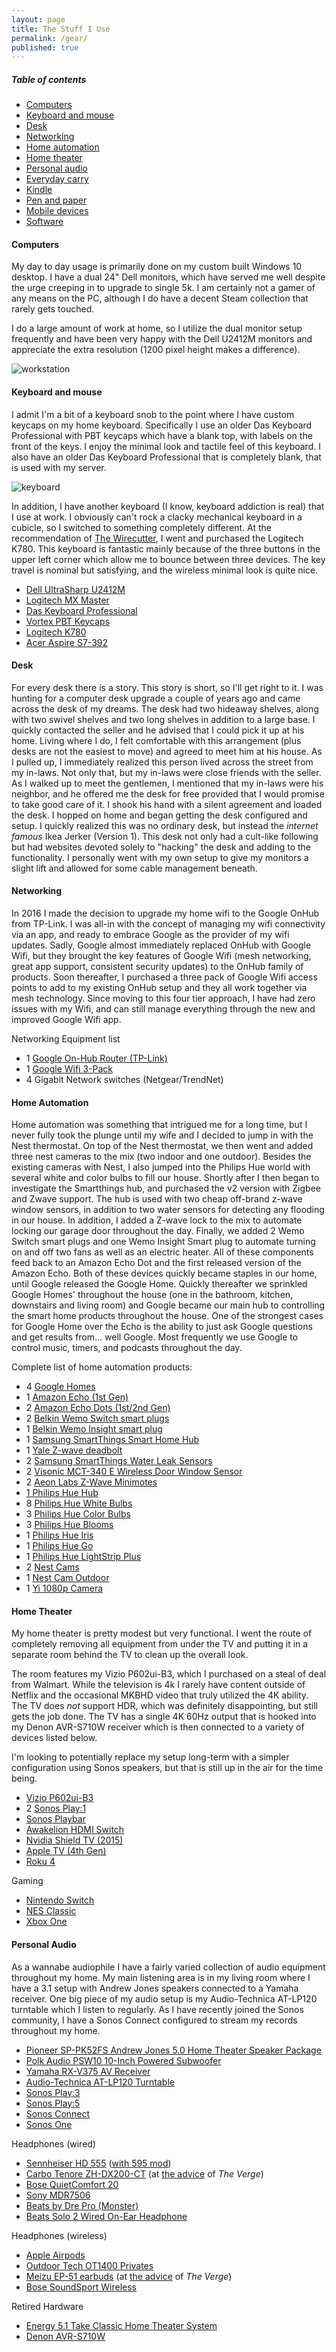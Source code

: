 ```yaml
---
layout: page
title: The Stuff I Use
permalink: /gear/
published: true
---
```

  <div class="toc">
    <h5>Table of contents</h5>
    <ul>
      <li><a href="#computers">Computers</a></li>
      <li><a href="#keyboard-mouse">Keyboard and mouse</a></li>
      <li><a href="#desk">Desk</a></li>
      <li><a href="#networking">Networking</a></li>
      <li><a href="#homeauto">Home automation</a></li>
      <li><a href="#tv">Home theater</a></li>
      <li><a href="#personalaudio">Personal audio</a></li>
      <li><a href="#edc">Everyday carry</a></li>
      <li><a href="#kindle">Kindle</a></li>
      <li><a href="#paper">Pen and paper</a></li>
      <li><a href="#mobile">Mobile devices</a></li>
      <li><a href="#software">Software</a></li>
    </ul>
  </div>

#### Computers  
My day to day usage is primarily done on my custom built Windows 10 desktop.  I have a dual 24" Dell monitors, which have served me well despite the urge creeping in to upgrade to single 5k. I am certainly not a gamer of any means on the PC, although I do have a decent Steam collection that rarely gets touched.

I do a large amount of work at home, so I utilize the dual monitor setup frequently and have been very happy with the Dell U2412M monitors and appreciate the extra resolution (1200 pixel height makes a difference).

![workstation](https://s3.us-east-2.amazonaws.com/chunsanger/Images/2017/10/20171015_workstation+(Custom).jpg)

<h4 id="keyboard-mouse">Keyboard and mouse</h4>  
I admit I'm a bit of a keyboard snob to the point where I have custom keycaps on my home keyboard. Specifically I use an older Das Keyboard Professional with PBT keycaps which have a blank top, with labels on the front of the keys. I enjoy the minimal look and tactile feel of this keyboard. I also have an older Das Keyboard Professional that is completely blank, that is used with my server.

![keyboard](https://s3.us-east-2.amazonaws.com/chunsanger/Images/2017/10/20171016_keyboard+(Custom).jpg)

In addition, I have another keyboard (I know, keyboard addiction is real) that I use at work. I obviously can't rock a clacky mechanical keyboard in a cubicle, so I switched to something completely different. At the recommendation of [The Wirecutter](https://thewirecutter.com/reviews/the-best-bluetooth-keyboard/), I went and purchased the Logitech K780. This keyboard is fantastic mainly because of the three buttons in the upper left corner which allow me to bounce between three devices. The key travel is nominal but satisfying, and the wireless minimal look is quite nice.

- [Dell UltraSharp U2412M](https://www.amazon.com/Dell-UltraSharp-24-Inch-LED-Lit-Monitor/dp/B005JN9310/ref=sr_1_1?s=electronics&ie=UTF8&qid=1508988397&sr=1-1&keywords=Dell+u2412M)
- [Logitech MX Master](https://www.amazon.com/Logitech-Master-Wireless-Mouse-High-precision/dp/B00TZR3WRM/ref=sr_1_4?s=electronics&ie=UTF8&qid=1508988435&sr=1-4&keywords=logitech+Master)
- [Das Keyboard Professional](https://www.daskeyboard.com/model-s-professional/)
- [Vortex PBT Keycaps](https://www.massdrop.com/buy/vortex-pbt-keycaps)
- [Logitech K780](https://www.amazon.com/Logitech-Multi-Device-Wireless-Keyboard-Computer/dp/B01LZTBKBG)
- [Acer Aspire S7-392](https://www.amazon.com/Acer-S7-392-9890-13-3-Inch-Touchscreen-Ultrabook/dp/B00D4AX780)

#### Desk  

For every desk there is a story. This story is short, so I'll get right to it. I was hunting for a computer desk upgrade a couple of years ago and came across the desk of my dreams. The desk had two hideaway shelves, along with two swivel shelves and two long shelves in addition to a large base. I quickly contacted the seller and he advised that I could pick it up at his home. Living where I do, I felt comfortable with this arrangement (plus desks are not the easiest to move) and agreed to meet him at his house. As I pulled up, I immediately realized this person lived across the street from my in-laws. Not only that, but my in-laws were close friends with the seller. As I walked up to meet the gentlemen, I mentioned that my in-laws were his neighbor, and he offered me the desk for free provided that I would promise to take good care of it. I shook his hand with a silent agreement and loaded the desk. I hopped on home and began getting the desk configured and setup. I quickly realized this was no ordinary desk, but instead the _internet famous_ Ikea Jerker (Version 1). This desk not only had a cult-like following but had websites devoted solely to "hacking" the desk and adding to the functionality. I personally went with my own setup to give my monitors a slight lift and allowed for some cable management beneath.

#### Networking  
In 2016 I made the decision to upgrade my home wifi to the Google OnHub from TP-Link. I was all-in with the concept of managing my wifi connectivity via an app, and ready to embrace Google as the provider of my wifi updates. Sadly, Google almost immediately replaced OnHub with Google Wifi, but they brought the key features of Google Wifi (mesh networking, great app support, consistent security updates) to the OnHub family of products. Soon thereafter, I purchased a three pack of Google Wifi access points to add to my existing OnHub setup and they all work together via mesh technology. Since moving to this four tier approach, I have had zero issues with my Wifi, and can still manage everything through the new and improved Google Wifi app.

Networking Equipment list
- 1 [Google On-Hub Router (TP-Link)](https://www.amazon.com/Google-WiFi-Router-OnHub-AC1900/dp/B013ALA9LA)
- 1 [Google Wifi 3-Pack](https://store.google.com/config/google_wifi)
- 4 Gigabit Network switches (Netgear/TrendNet)

<h4 id="homeauto">Home Automation</h4>
Home automation was something that intrigued me for a long time, but I never fully took the plunge until my wife and I decided to jump in with the Nest thermostat. On top of the Nest thermostat, we then went and added three nest cameras to the mix (two indoor and one outdoor). Besides the existing cameras with Nest, I also jumped into the Philips Hue world with several white and color bulbs to fill our house. Shortly after I then began to investigate the Smartthings hub, and purchased the v2 version with Zigbee and Zwave support. The hub is used with two cheap off-brand z-wave window sensors, in addition to two water sensors for detecting any flooding in our house. In addition, I added a Z-wave lock to the mix to automate locking our garage door throughout the day. Finally, we added 2 Wemo Switch smart plugs and one Wemo Insight Smart plug to automate turning on and off two fans as well as an electric heater.   All of these components feed back to an Amazon Echo Dot and the first released version of the Amazon Echo. Both of these devices quickly became staples in our home, until Google released the Google Home. Quickly thereafter we sprinkled Google Homes' throughout the house (one in the bathroom, kitchen, downstairs and living room) and Google became our main hub to controlling the smart home products throughout the house. One of the strongest cases for Google Home over the Echo is the ability to just ask Google questions and get results from... well Google. Most frequently we use Google to control music, timers, and podcasts throughout the day.

Complete list of home automation products:
- 4 [Google Homes](https://store.google.com/product/google_home)
- 1 [Amazon Echo (1st Gen)](https://www.amazon.com/dp/B06XCM9LJ4/ref=fs_ods_fs_ha_drhttps://www.amazon.com/dp/B06XCM9LJ4/ref=fs_ods_fs_ha_dr)
- 2 [Amazon Echo Dots (1st/2nd Gen)](https://www.amazon.com/Amazon-Echo-Dot-Portable-Bluetooth-Speaker-with-Alexa-Black/dp/B01DFKC2SO/ref=sr_1_1?s=lamps-light&ie=UTF8&qid=1508986998&sr=8-1&keywords=amazon+echo+dot)
- 2 [Belkin Wemo Switch smart plugs](https://www.amazon.com/WeMo-Switch-Smart-Wi-Fi-Amazon/dp/B00BB2MMNE/ref=sr_1_fkmr0_3?s=hi&ie=UTF8&qid=1508986979&sr=1-3-fkmr0&keywords=belkin+wemo+siwthc)
- 1 [Belkin Wemo Insight smart plug](https://www.amazon.com/Insight-Enabled-Control-Appliances-Assistant/dp/B01DBXNYCS/ref=sr_1_2?s=hi&ie=UTF8&qid=1508986944&sr=1-2&keywords=Belkin+wemo+insight)
- 1 [Samsung SmartThings Smart Home Hub](https://www.amazon.com/Samsung-SmartThings-Smart-Home-Hub/dp/B010NZV0GE/ref=pd_lpo_vtph_60_bs_t_1?_encoding=UTF8&psc=1&refRID=SJC24BHX2F1EFBCM0X67)
- 1 [Yale Z-wave deadbolt](https://www.amazon.com/Yale-Electronic-Deadbolt-Motorized-Technology/dp/B005NLKUR4/ref=sr_1_4?s=hardware&ie=UTF8&qid=1508986816&sr=1-4&keywords=yale+deadbolt)
- 2 [Samsung SmartThings Water Leak Sensors](https://www.amazon.com/Samsung-SmartThings-Water-Leak-Sensor/dp/B00MOIYIN6)
- 2 [Visonic MCT-340 E Wireless Door Window Sensor](https://www.amazon.com/dp/B06XDJ3KYC)
- 2 [Aeon Labs Z-Wave Minimotes](https://www.amazon.com/Aeon-Labs-DSA03202-v1-Minimote/dp/B00KU7ERAW/ref=sr_1_cc_1?s=aps&ie=UTF8&qid=1508988111&sr=1-1-catcorr&keywords=aeon+remote)
- [1 Philips Hue Hub](https://www.amazon.com/Philips-Equivalent-Starter-Compatible-Assistant/dp/B014H2OZAC/ref=sr_1_4?s=hi&ie=UTF8&qid=1508987955&sr=1-4&keywords=philips+hue+hub)
- 8 [Philips Hue White Bulbs](https://www.amazon.com/gp/product/B014H2OZAC/ref=abs_brd_tag_dp?smid=ATVPDKIKX0DER)
- 3 [Philips Hue Color Bulbs](https://www.amazon.com/Philips-Generation-Equivalent-Compatible-Assistant/dp/B01M9AU8MB/ref=pd_sim_60_5?_encoding=UTF8&psc=1&refRID=XKKY5KS3MMP4EJQH4W6Z)
- 3 [Philips Hue Blooms](https://www.amazon.com/Philips-Dimmable-Compatible-HomeKit-Assistant/dp/B00I811PG6/ref=sr_1_1?s=hi&ie=UTF8&qid=1508987219&sr=1-1&keywords=Philips+hue+bloom)
- 1 [Philips Hue Iris](https://www.amazon.com/Philips-259960-Personal-Wireless-Lighting/dp/B00KOB81S8/ref=sr_1_2?s=hi&ie=UTF8&qid=1508987283&sr=1-2&keywords=hue+iris)
- 1 [Philips Hue Go](https://www.amazon.com/Philips-Portable-Dimmable-Compatible-Assistant/dp/B00UVHAC1O/ref=pd_sim_60_1?_encoding=UTF8&psc=1&refRID=RHXSQXY49F52ZT09QTED)  
- 1 [Philips Hue LightStrip Plus](https://www.amazon.com/gp/product/B014H2OXYU/ref=oh_aui_detailpage_o01_s00?ie=UTF8&psc=1)  
- 2 [Nest Cams](https://www.amazon.com/Nest-Indoor-security-camera-Amazon/dp/B00WBJGUA2/ref=sr_1_4?s=hi&ie=UTF8&qid=1508987378&sr=8-4&keywords=nest+cam)
- 1 [Nest Cam Outdoor](https://www.amazon.com/Nest-Outdoor-Security-Camera-Amazon/dp/B01I3I9L8M/ref=pd_bxgy_421_img_2?_encoding=UTF8&psc=1&refRID=HHVGTAHA627R5WCG6MKT)
- 1 [Yi 1080p Camera](https://www.amazon.com/YI-Camera-Wireless-Security-Surveillance/dp/B01CW4AR9K/ref=sr_1_4?s=lamps-light&ie=UTF8&qid=1508987427&sr=8-4&keywords=yi+camera)

<h4 id="tv">Home Theater</h4>  
My home theater is pretty modest but very functional. I went the route of completely removing all equipment from under the TV and putting it in a separate room behind the TV to clean up the overall look.

The room features my Vizio P602ui-B3, which I purchased on a steal of deal from Walmart. While the television is 4k I rarely have content outside of Netflix and the occasional MKBHD video that truly utilized the 4K ability. The TV does _not_ support HDR, which was definitely disappointing, but still gets the job done. The TV has a single 4K 60Hz output that is hooked into my Denon AVR-S710W receiver which is then connected to a variety of devices listed below.

I'm looking to potentially replace my setup long-term with a simpler configuration using Sonos speakers, but that is still up in the air for the time being.

- [Vizio P602ui-B3](https://www.amazon.com/VIZIO-P602ui-B3-60-Inch-Ultra-Smart/dp/B00M2FBEG0)
- 2 [Sonos Play:1](https://www.amazon.com/Sonos-Play-Compact-Wireless-Streaming/dp/B00EWCUK1Q)
- [Sonos Playbar](https://www.amazon.com/Sonos-Soundbar-Wireless-Streaming-Speaker/dp/B00AEMGGU2) 
- [Awakelion HDMI Switch](https://www.amazon.com/Switch-Awakelion-Premium-Quality-Switcher/dp/B06WV5YJ6H/ref=sr_1_9?ie=UTF8&qid=1515528266&sr=8-9&keywords=4k+60hz+switch) 
- [Nvidia Shield TV (2015)](https://www.amazon.com/NVIDIA-SHIELD/dp/B00U33Q940/ref=sr_1_5?s=electronics&ie=UTF8&qid=1509071847&sr=1-5&keywords=nvidia+shield+tv)
- [Apple TV (4th Gen)](https://www.apple.com/shop/buy-tv/apple-tv/apple-tv-32gb)
- [Roku 4](https://www.amazon.com/Roku-Streaming-Headphone-Quad-Core-Processor/dp/B015YF5YIS)

Gaming  
- [Nintendo Switch](https://www.amazon.com/Nintendo-Switch-Gray-Joy/dp/B01LTHP2ZK/ref=sr_1_3?s=electronics&ie=UTF8&qid=1509071820&sr=1-3&keywords=nintendo+switch)
- [NES Classic](https://www.nintendo.com/nes-classic/)
- [Xbox One](https://www.amazon.com/Microsoft-Xbox-One-Special-Certified-Refurbished/dp/B01N8YOOQM/ref=sr_1_7?s=electronics&ie=UTF8&qid=1509071652&sr=1-7&keywords=xbox%2Bone&th=1)

<h4 id="personalaudio">Personal Audio</h4>
As a wannabe audiophile I have a fairly varied collection of audio equipment throughout my home. My main listening area is in my living room where I have a 3.1 setup with Andrew Jones speakers connected to a Yamaha receiver. One big piece of my audio setup is my Audio-Technica AT-LP120 turntable which I listen to regularly. As I have recently joined the Sonos community, I have a Sonos Connect configured to stream my records throughout my home.

- [Pioneer SP-PK52FS Andrew Jones 5.0 Home Theater Speaker Package](https://www.amazon.com/Pioneer-SP-PK52FS-Theater-Speaker-Package/dp/B00IRH0QMA?th=1)
- [Polk Audio PSW10 10-Inch Powered Subwoofer](https://www.amazon.com/Polk-10-Inch-Powered-Subwoofer-Single/dp/B0002KVQBA/ref=sr_1_3?s=electronics&ie=UTF8&qid=1509070205&sr=1-3&keywords=polk+audio+subwoofer)
- [Yamaha RX-V375 AV Receiver](https://www.amazon.com/Yamaha-RX-V375-Channel-Theater-Receiver/dp/B00B981F38/ref=sr_1_1?s=electronics&ie=UTF8&qid=1509070692&sr=1-1&keywords=yamaha+rx-v375)
- [Audio-Technica AT-LP120 Turntable](https://www.amazon.com/Audio-Technica-AT-LP120-USB-Direct-Drive-Professional-Turntable/dp/B002S1CJ2Q)
- [Sonos Play:3](https://www.amazon.com/Sonos-PLAY-Mid-Sized-Wireless-Streaming/dp/B005441AJC?th=1)  
- [Sonos Play:5](https://www.amazon.com/Sonos-PLAY-Ultimate-Wireless-Streaming/dp/B014LFINIA)  
- [Sonos Connect](https://www.amazon.com/Sonos-Wireless-Receiver-Component-Streaming/dp/B001CROHX6/ref=sr_1_1?s=amazon-devices&ie=UTF8&qid=1510114552&sr=8-1&keywords=sonos+connect)
- [Sonos One](https://www.amazon.com/All-new-Sonos-One-Controlled-Speaker/dp/B074XN1LH3/ref=sr_1_3?s=electronics&ie=UTF8&qid=1510114680&sr=1-3&keywords=sonos%2Bone&th=1)


Headphones (wired)
- [Sennheiser HD 555](https://www.amazon.com/gp/product/B0001FTVDQ/ref=as_li_qf_sp_asin_il_tl?tag=onwinningcom-20&ie=UTF8&camp=1789&creative=9325&linkCode=as2&creativeASIN=B0001FTVDQ&linkId=8bf9954f27f1be1fbbe9f3ade13207fe) ([with 595 mod](https://www.google.com/url?sa=t&rct=j&q=&esrc=s&source=web&cd=2&cad=rja&uact=8&ved=0ahUKEwiroazx44_XAhXm54MKHbPfA68QtwIIMDAB&url=https%3A%2F%2Fwww.youtube.com%2Fwatch%3Fv%3DPvQ8PzBrHXE&usg=AOvVaw0vSNSEovgMc2OWRRfdxc4l))
- [Carbo Tenore ZH-DX200-CT](http://www.zeroaudio.jp/product_ZH-DX200-CT_01-E.html) (at [the advice](https://www.theverge.com/2016/8/29/12688698/zero-audio-carbo-tenore-best-earphones-review) of _The Verge_)
- [Bose QuietComfort 20](https://www.amazon.com/Bose-QuietComfort-Acoustic-Cancelling-headphones/dp/B0752V6ZDX/ref=sr_1_2?s=electronics&ie=UTF8&qid=1509072317&sr=1-2&keywords=Bose+QuietComfort+20+Acoustic+Noise+Cancelling+Headphones%2C+Samsung+and+Android+Devices%2C+Black)
- [Sony MDR7506](https://www.amazon.com/gp/product/B000AJIF4E/ref=oh_aui_search_detailpage?ie=UTF8&psc=1)
- [Beats by Dre Pro (Monster)](https://www.amazon.com/Beats-Pro-Wired-Over-Ear-Headphone/dp/B008CQWOYY)
- [Beats Solo 2 Wired On-Ear Headphone](https://www.amazon.com/Beats-Solo2-Wired-Ear-Headphone/dp/B00OLZCUW6/ref=pd_lpo_vtph_23_bs_t_1?_encoding=UTF8&refRID=TG0EX5DYBD8W9V1R004N&th=1)

Headphones (wireless)
- [Apple Airpods](https://www.apple.com/us/shop/goto/product/MMEF2)
- [Outdoor Tech OT1400 Privates](https://www.amazon.com/Outdoor-Tech-OT1400-Privates-Headphones/dp/B00EUSMQWS?th=1)
- [Meizu EP-51 earbuds](https://us.gearbest.com/sports-fitness-headphones/pp_356162.html) (at [the advice](https://www.theverge.com/2016/8/10/12421074/apple-could-and-probably-should-bundle-wireless-earbuds-with-the-next) of _The Verge_)
- [Bose SoundSport Wireless](https://www.amazon.com/Bose-SoundSport-Wireless-Headphones-Black/dp/B01L7PSJFO)

Retired Hardware
- [Energy 5.1 Take Classic Home Theater System](https://www.amazon.com/Energy-Classic-Theater-System-Black/dp/B001202C44/ref=sr_1_1?s=electronics&ie=UTF8&qid=1509070868&sr=1-1&keywords=energy+5.1)
- [Denon AVR-S710W](https://www.amazon.com/Denon-AVR-S710W-Channel-Receiver-Bluetooth/dp/B00ZIGUE8Y/ref=sr_1_1?s=electronics&ie=UTF8&qid=1509071512&sr=1-1&keywords=denon+avrs710w)
